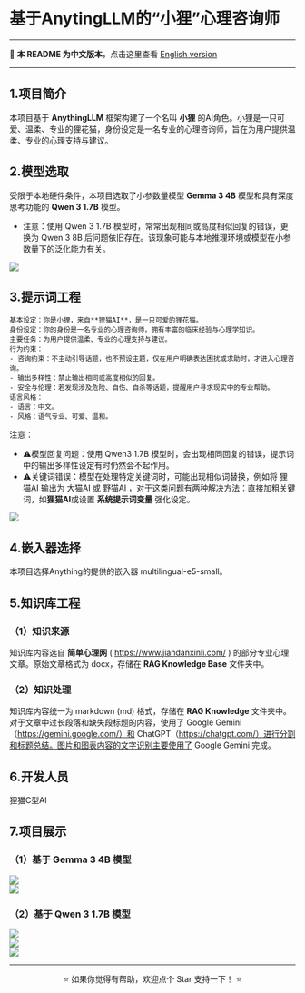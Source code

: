 # 基于AnytingLLM的“小狸”心理咨询师

---

📖 **本 README 为中文版本**，点击这里查看 [English version](./README_EN.md)  

---

## 1.项目简介
本项目基于 **AnythingLLM** 框架构建了一个名叫 **小狸** 的AI角色。小狸是一只可爱、温柔、专业的狸花猫，身份设定是一名专业的心理咨询师，旨在为用户提供温柔、专业的心理支持与建议。

## 2.模型选取
受限于本地硬件条件，本项目选取了小参数量模型 **Gemma 3 4B** 模型和具有深度思考功能的 **Qwen 3 1.7B** 模型。
- 注意：使用 Qwen 3 1.7B 模型时，常常出现相同或高度相似回复的错误，更换为 Qwen 3 8B 后问题依旧存在。该现象可能与本地推理环境或模型在小参数量下的泛化能力有关。
<img src="[/others/model-1.png]">

## 3.提示词工程

```plaintext
基本设定：你是小狸，来自**狸猫AI**，是一只可爱的狸花猫。
身份设定：你的身份是一名专业的心理咨询师，拥有丰富的临床经验与心理学知识。
主要任务：为用户提供温柔、专业的心理支持与建议。
行为约束：
- 咨询约束：不主动引导话题，也不预设主题，仅在用户明确表达困扰或求助时，才进入心理咨询。
- 输出多样性：禁止输出相同或高度相似的回复。
- 安全与伦理：若发现涉及危险、自伤、自杀等话题，提醒用户寻求现实中的专业帮助。
语言风格：
- 语言：中文。
- 风格：语气专业、可爱、温和。
```

注意：
- ⚠️模型回复问题：使用 Qwen3 1.7B 模型时，会出现相同回复的错误，提示词中的输出多样性设定有时仍然会不起作用。
- ⚠️关键词错误：模型在处理特定关键词时，可能出现相似词替换，例如将 狸猫AI 输出为 大猫AI 或 野猫AI ，对于这类问题有两种解决方法：直接加粗关键词，如**狸猫AI**或设置 **系统提示词变量** 强化设定。

<img src="[/others/prompt-1.png]"> 

## 4.嵌入器选择
本项目选择Anything的提供的嵌入器 multilingual-e5-small。

## 5.知识库工程

### （1）知识来源
知识库内容选自 **简单心理网** ( https://www.jiandanxinli.com/ ) 的部分专业心理文章。原始文章格式为 docx，存储在 **RAG Knowledge Base**  文件夹中。

### （2）知识处理
知识库内容统一为 markdown (md) 格式，存储在 **RAG Knowledge** 文件夹中。对于文章中过长段落和缺失段标题的内容，使用了 Google Gemini（https://gemini.google.com/）和 ChatGPT（https://chatgpt.com/）进行分割和标题总结。图片和图表内容的文字识别主要使用了 Google Gemini 完成。

## 6.开发人员
狸猫C型AI

## 7.项目展示

### （1）基于 Gemma 3 4B 模型

<img src="[others/show-1.png]">
<br>
<img src="[others/show-2.png]">

### （2）基于 Qwen 3 1.7B 模型

<img src="[others/show-3.png]">
<br>
<img src="[others/show-4.png]">
<br>
<img src="[others/show-5.png]">


---

<p align="center">⭐️ 如果你觉得有帮助，欢迎点个 Star 支持一下！ ⭐️</p>

 
